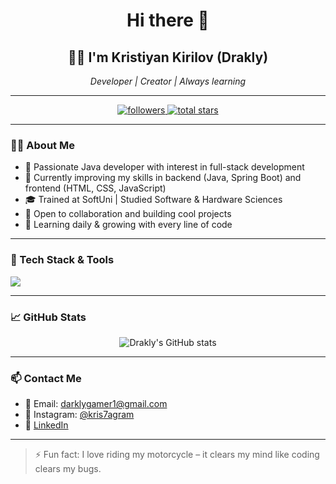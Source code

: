 <h1 align="center">Hi there 👋</h1>
<h2 align="center">🏄‍♂️ I'm Kristiyan Kirilov (Drakly)</h2>
<p align="center"><em>Developer | Creator | Always learning</em></p>

---

<p align="center">
  <a href="https://github.com/Drakly?tab=followers">
    <img alt="followers" title="Follow me on GitHub" src="https://custom-icon-badges.demolab.com/github/followers/Drakly?color=236ad3&labelColor=1155ba&style=for-the-badge&logo=person-add&label=Follow&logoColor=white"/>
  </a>
  <a href="https://github.com/Drakly?tab=repositories&sort=stargazers">
    <img alt="total stars" title="Total stars on GitHub" src="https://custom-icon-badges.demolab.com/github/stars/Drakly?color=55960c&style=for-the-badge&labelColor=488207&logo=star"/>
  </a>
</p>

---

### 👨‍💻 About Me

- 🚀 Passionate Java developer with interest in full-stack development
- 🌱 Currently improving my skills in backend (Java, Spring Boot) and frontend (HTML, CSS, JavaScript)
- 🎓 Trained at SoftUni | Studied Software & Hardware Sciences
- 🤝 Open to collaboration and building cool projects
- 🧠 Learning daily & growing with every line of code

---

### 🧰 Tech Stack & Tools

<p align="left">
  <img src="https://skillicons.dev/icons?i=java,spring,html,css,js,mysql,maven,postman,idea,github,figma" />
</p>

---

### 📈 GitHub Stats

<p align="center">
  <img src="https://github-readme-stats.vercel.app/api?username=drakly&show_icons=true&theme=gruvbox" alt="Drakly's GitHub stats" />
</p>

---

### 📫 Contact Me

- 📧 Email: [darklygamer1@gmail.com](mailto:darklygamer1@gmail.com)
- 📸 Instagram: [@kris7agram](https://instagram.com/kris7agram)
- 💼 [LinkedIn](https://www.linkedin.com/in/kristian-kirilov-05998531b/)
---

> ⚡ Fun fact: I love riding my motorcycle – it clears my mind like coding clears my bugs.

